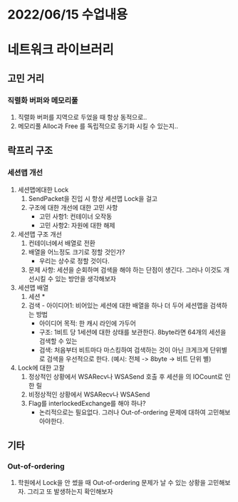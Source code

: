 # 2022/06/15 수업내용
# 네트워크 라이브러리
## 고민 거리
### 직렬화 버퍼와 메모리풀
1. 직렬화 버퍼를 지역으로 두었을 때 항상 동적으로..
2. 메모리풀 Alloc과 Free 를 독립적으로 동기화 시킬 수 있는지..

## 락프리 구조
### 세션맵 개선
1. 세션맵에대한 Lock
    1) SendPacket을 진입 시 항상 세션맵 Lock을 걸고 
    2) 구조에 대한 개선에 대한 고민 사항
        * 고민 사항1: 컨테이너 오작동
        * 고민 사항2: 자원에 대한 해제
2. 세션맵 구조 개선
    1) 컨테이너에서 배열로 전환
    2) 배열을 어느정도 크기로 정할 것인가?
        * 우리는 상수로 정할 것이다. 
    3) 문제 사항: 세션을 순회하며 검색을 해야 하는 단점이 생긴다. 그러나 이것도 개선시킬 수 있는 방안을 생각해보자
3. 세션맵 배열
    1) 세션
        * 
    2) 검색 - 아이디어1: 비어있는 세션에 대한 배열을 하나 더 두어 세션맵을 검색하는 방법
        * 아이디어 목적: 한 캐시 라인에 가두어 
        * 구조: 1비트 당 1세션에 대한 상태를 보관한다. 8byte라면 64개의 세션을 검색할 수 있는
        * 검색: 처음부터 비트마다 마스킹하여 검색하는 것이 아닌 크게크게 단위별로 검색을 우선적으로 한다. (예시: 전체 -> 8byte -> 비트 단위 별)
4. Lock에 대한 고찰
    1) 정상적인 상황에서 WSARecv나 WSASend 호출 후 세션을  의 IOCount로 인한 릴
    2) 비정상적인 상황에서 WSARecv나 WSASend
    3) Flag를 interlockedExchange를 해야 하나?
        * 논리적으로는 필요없다. 그러나 Out-of-ordering 문제에 대하여 고민해보아야한다.

## 기타
### Out-of-ordering
1. 학원에서 Lock을 안 썼을 때 Out-of-ordering 문제가 날 수 있는 상황을 고민해보자. 그리고 또 발생하는지 확인해보자
